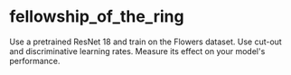 # fellowship_of_the_ring
Use a pretrained ResNet 18 and train on the Flowers dataset. Use cut-out and discriminative learning rates. Measure its effect on your model's performance.
